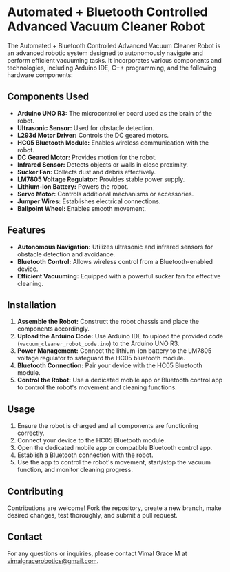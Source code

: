# Automated + Bluetooth Controlled Advanced Vacuum Cleaner Robot

The Automated + Bluetooth Controlled Advanced Vacuum Cleaner Robot is an advanced robotic system designed to autonomously navigate and perform efficient vacuuming tasks. It incorporates various components and technologies, including Arduino IDE, C++ programming, and the following hardware components:

## Components Used
- **Arduino UNO R3:** The microcontroller board used as the brain of the robot.
- **Ultrasonic Sensor:** Used for obstacle detection.
- **L293d Motor Driver:** Controls the DC geared motors.
- **HC05 Bluetooth Module:** Enables wireless communication with the robot.
- **DC Geared Motor:** Provides motion for the robot.
- **Infrared Sensor:** Detects objects or walls in close proximity.
- **Sucker Fan:** Collects dust and debris effectively.
- **LM7805 Voltage Regulator:** Provides stable power supply.
- **Lithium-ion Battery:** Powers the robot.
- **Servo Motor:** Controls additional mechanisms or accessories.
- **Jumper Wires:** Establishes electrical connections.
- **Ballpoint Wheel:** Enables smooth movement.

## Features
- **Autonomous Navigation:** Utilizes ultrasonic and infrared sensors for obstacle detection and avoidance.
- **Bluetooth Control:** Allows wireless control from a Bluetooth-enabled device.
- **Efficient Vacuuming:** Equipped with a powerful sucker fan for effective cleaning.

## Installation
1. **Assemble the Robot:** Construct the robot chassis and place the components accordingly.
2. **Upload the Arduino Code:** Use Arduino IDE to upload the provided code (`vacuum_cleaner_robot_code.ino`) to the Arduino UNO R3.
3. **Power Management:** Connect the lithium-ion battery to the LM7805 voltage regulator to safeguard the HC05 bluetooth module.
4. **Bluetooth Connection:** Pair your device with the HC05 Bluetooth module.
5. **Control the Robot:** Use a dedicated mobile app or Bluetooth control app to control the robot's movement and cleaning functions.

## Usage
1. Ensure the robot is charged and all components are functioning correctly.
2. Connect your device to the HC05 Bluetooth module.
3. Open the dedicated mobile app or compatible Bluetooth control app.
4. Establish a Bluetooth connection with the robot.
5. Use the app to control the robot's movement, start/stop the vacuum function, and monitor cleaning progress.

## Contributing
Contributions are welcome! Fork the repository, create a new branch, make desired changes, test thoroughly, and submit a pull request.

## Contact
For any questions or inquiries, please contact Vimal Grace M at vimalgracerobotics@gmail.com.
